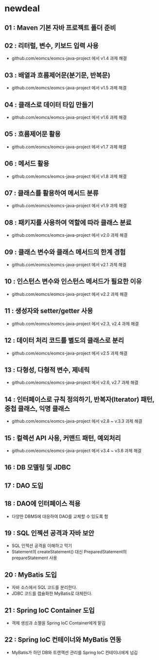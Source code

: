 ﻿# newdeal

## 01 : Maven 기본 자바 프로젝트 폴더 준비

## 02 : 리터럴, 변수, 키보드 입력 사용
- github.com/eomcs/eomcs-java-project 에서 v1.4 과제 해결

## 03 : 배열과 흐름제어문(분기문, 반복문)
- github.com/eomcs/eomcs-java-project 에서 v1.5 과제 해결

## 04 : 클래스로 데이터 타입 만들기
- github.com/eomcs/eomcs-java-project 에서 v1.6 과제 해결

## 05 : 흐름제어문 활용
- github.com/eomcs/eomcs-java-project 에서 v1.7 과제 해결

## 06 : 메서드 활용
- github.com/eomcs/eomcs-java-project 에서 v1.8 과제 해결

## 07 : 클래스를 활용하여 메서드 분류
- github.com/eomcs/eomcs-java-project 에서 v1.9 과제 해결

## 08 : 패키지를 사용하여 역할에 따라 클래스 분료
- github.com/eomcs/eomcs-java-project 에서 v2.0 과제 해결

## 09 : 클래스 변수와 클래스 메서드의 한계 경험
- github.com/eomcs/eomcs-java-project 에서 v2.1 과제 해결

## 10 : 인스턴스 변수와 인스턴스 메서드가 필요한 이유
- github.com/eomcs/eomcs-java-project 에서 v2.2 과제 해결

## 11 : 생성자와 setter/getter 사용
- github.com/eomcs/eomcs-java-project 에서 v2.3, v2.4 과제 해결

## 12 : 데이터 처리 코드를 별도의 클래스로 분리
- github.com/eomcs/eomcs-java-project 에서 v2.5 과제 해결

## 13 : 다형성, 다형적 변수, 제네릭
- github.com/eomcs/eomcs-java-project 에서 v2.6, v2.7 과제 해결

## 14 : 인터페이스로 규칙 정의하기, 반복자(Iterator) 패턴, 중첩 클래스, 익명 클래스
- github.com/eomcs/eomcs-java-project 에서 v2.8 ~ v.3.3 과제 해결

## 15 : 컬렉션 API 사용, 커맨드 패턴, 예외처리
- github.com/eomcs/eomcs-java-project 에서 v3.4 ~ v3.6 과제 해결

## 16 : DB 모델링 및 JDBC

## 17 : DAO 도입

## 18 : DAO에 인터페이스 적용
- 다양한 DBMS에 대응하여 DAO를 교체할 수 있도록 함

## 19 : SQL 인젝션 공격과 자바 보안
- SQL 인젝션 공격을 이해하고 막기
- Statement의 createStatement() 대신 PreparedStatement의 prepareStatement 사용

## 20 : MyBatis 도입
- 자바 소스에서 SQL 코드를 분리한다.
- JDBC 코드를 캡슐화한 MyBatis로 대체한다.

## 21 : Spring IoC Container 도입
- 객체 생성과 소멸을 Spring IoC Container에게 맡김

## 22 : Spring IoC 컨테이너와 MyBatis 연동
- MyBatis가 하던 DB와 트랜잭션 관리를 Spring IoC 컨테이너에게 넘김